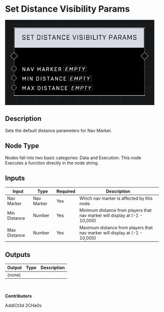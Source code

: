 # Set Distance Visibility Params
![](../../../.gitbook/assets/set-distance-visibility-params.JPG)
## Description
Sets the default distance parameters for Nav Marker.

## Node Type
Nodes fall into two basic categories: Data and Execution. This node Executes a function directly in the node string.

## Inputs
| Input | Type | Required | Description |
|------------------|------------------|----------|--------------------------------------------------------------|
| Nav Marker | Nav Marker | Yes | Which nav marker is affected by this node. |
| Min Distance | Number | Yes | Minimum distance from players that nav marker will display at (-1 - 10,000) |
| Max Distance | Number | Yes | Maximum distance from players that nav marker will display at (-1 - 10,000) |

## Outputs
| Output | Type | Description |
|------------------|------------------|--------------------------------------------------------------|
| (none) | | |

\
\
**Contributors**

AddiCt3d 2CHa0s